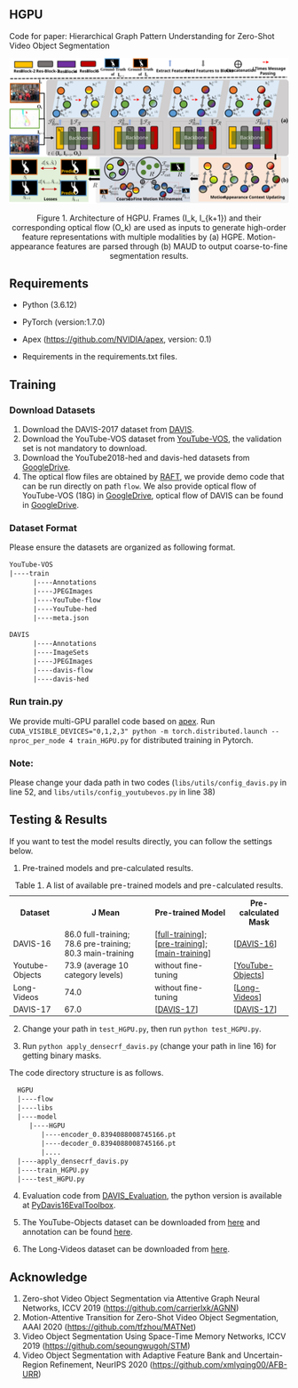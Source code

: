 ## HGPU
Code for paper: Hierarchical Graph Pattern Understanding for Zero-Shot Video Object Segmentation

![](./figs/HGPU.svg)
<center>Figure 1. Architecture of HGPU. Frames (I_k, I_{k+1}) and their corresponding optical flow (O_k) are used as inputs to generate high-order feature representations with multiple modalities by (a) HGPE. Motion-appearance features are parsed through (b) MAUD to output coarse-to-fine segmentation results.</center>

## Requirements
- Python (3.6.12)

- PyTorch (version:1.7.0) 

- Apex (https://github.com/NVIDIA/apex, version: 0.1) 
  
- Requirements in the requirements.txt files.


## Training
### Download Datasets
1. Download the DAVIS-2017 dataset from [DAVIS](https://data.vision.ee.ethz.ch/csergi/share/davis/DAVIS-2017-trainval-480p.zip).
2. Download the YouTube-VOS dataset from [YouTube-VOS](https://youtube-vos.org/dataset/), the validation set is not mandatory to download.
3. Download the YouTube2018-hed and davis-hed datasets from [GoogleDrive](https://drive.google.com/drive/folders/1usBfwkEgQhs4XaZ22FJThcyOSXjoUMFh?usp=sharing).
4. The optical flow files are obtained by [RAFT](https://github.com/princeton-vl/RAFT), we provide demo code that can be run directly on path ```flow```.
We also provide optical flow of YouTube-VOS (18G) in [GoogleDrive](https://drive.google.com/file/d/1rrTz9tqq9Gansl9oqYD5gBPD32Pc6iug/view?usp=sharing), 
   optical flow of DAVIS can be found in [GoogleDrive](https://drive.google.com/file/d/1ADBNzRyZwJUJVO77Iutu_H6tIN2n5SS0/view?usp=sharing).
### Dataset Format
Please ensure the datasets are organized as following format. 
```
YouTube-VOS
|----train
      |----Annotations
      |----JPEGImages
      |----YouTube-flow
      |----YouTube-hed
      |----meta.json
```

```
DAVIS
      |----Annotations
      |----ImageSets
      |----JPEGImages
      |----davis-flow
      |----davis-hed
```
### Run train.py
We provide multi-GPU parallel code based on [apex](https://github.com/NVIDIA/apex).
Run ```CUDA_VISIBLE_DEVICES="0,1,2,3" python -m torch.distributed.launch --nproc_per_node 4 train_HGPU.py``` for distributed training in Pytorch.

### Note: 
Please change your dada path in two codes (```libs/utils/config_davis.py``` in line 52, and ```libs/utils/config_youtubevos.py``` in line 38)

## Testing & Results
If you want to test the model results directly, you can follow the settings below.
1. Pre-trained models and pre-calculated results.

<table>
<caption>Table 1. A list of available pre-trained models and pre-calculated results.</caption>
	<tr>
	    <th>Dataset</th>
	    <th>J Mean</th>
        <th>Pre-trained Model</th>  
        <th>Pre-calculated Mask</th>
	</tr>
     <tr>
	    <td>DAVIS-16</td>
	    <td>86.0 full-training; 78.6 pre-training; 80.3 main-training</td>
	    <td> 
        [<a href="https://drive.google.com/drive/folders/1Uvyz1yVrZ7-mudgixi9phJwhpOgdPu8L?usp=sharing" target="_blank">full-training</a>];
        [<a href="https://drive.google.com/drive/folders/1q8lpEDmBI534Z0jJRzYC1-8DE7_w0xpT?usp=sharing" target="_blank">pre-training</a>];
        [<a href="https://drive.google.com/drive/folders/1l17HPZFH7QVYaczkxcTe4mjy2By-2tz7?usp=sharing" target="_blank">main-training</a>]
        </td>
        <td>[<a href="https://drive.google.com/file/d/12_fKOJiMBx7C1x0zU3c7hkfyxU94qFI2/view?usp=sharing" target="_blank">DAVIS-16</a>]</td>
	</tr>
     <tr>
	    <td>Youtube-Objects</td>
	    <td>73.9 (average 10 category levels)</td>
	    <td>
        without fine-tuning
        </td>
        <td>[<a href="https://drive.google.com/file/d/10I1WXBACabjfwD-HVVuXSF2i0LDQjq_9/view?usp=sharing" target="_blank">YouTube-Objects</a>]</td>
	</tr>
     <tr>
	    <td>Long-Videos</td>
	    <td>74.0</td>
	    <td>
        without fine-tuning
        </td>
        <td>[<a href="https://drive.google.com/file/d/1Z-1tOEj9DhgqwA4cEgF22QNJudT_1uhT/view?usp=sharing" target="_blank">Long-Videos</a>]</td>
	</tr>
     <tr>
	    <td>DAVIS-17</td>
	    <td>67.0</td>
	    <td>
        [<a href="https://drive.google.com/drive/folders/1MQTMJQBsjHtPRhuGOZT3fLWsLXv8sFyy?usp=sharing" target="_blank">DAVIS-17</a>]</td>
        </td>
        <td>[<a href="https://drive.google.com/file/d/1gXJbZQQhq1G9yWwu-yo9d0tF3ZrJH-xP/view?usp=sharing" target="_blank">DAVIS-17</a>]</td>
	</tr>
</table>

2. Change your path in ```test_HGPU.py```, then run ```python test_HGPU.py```.

3. Run ```python apply_densecrf_davis.py``` (change your path in line 16) for getting binary masks.

The code directory structure is as follows.
```
  HGPU
  |----flow
  |----libs
  |----model
     |----HGPU
        |----encoder_0.8394088008745166.pt
        |----decoder_0.8394088008745166.pt
        |....
  |----apply_densecrf_davis.py
  |----train_HGPU.py
  |----test_HGPU.py
```

4. Evaluation code from [DAVIS_Evaluation](https://github.com/davisvideochallenge/davis-matlab/tree/davis-2016), the python version is available at [PyDavis16EvalToolbox](https://github.com/lartpang/PyDavis16EvalToolbox).

5. The YouTube-Objects dataset can be downloaded from [here](http://calvin-vision.net/datasets/youtube-objects-dataset/) and annotation can be found [here](http://vision.cs.utexas.edu/projects/videoseg/data_download_register.html).

6. The Long-Videos dataset can be downloaded from [here](https://www.kaggle.com/gvclsu/long-videos).
## Acknowledge

1. Zero-shot Video Object Segmentation via Attentive Graph Neural Networks, ICCV 2019 (https://github.com/carrierlxk/AGNN)
2. Motion-Attentive Transition for Zero-Shot Video Object Segmentation, AAAI 2020 (https://github.com/tfzhou/MATNet)
3. Video Object Segmentation Using Space-Time Memory Networks, ICCV 2019 (https://github.com/seoungwugoh/STM)
4. Video Object Segmentation with Adaptive Feature Bank and Uncertain-Region Refinement, NeurIPS 2020 (https://github.com/xmlyqing00/AFB-URR)
